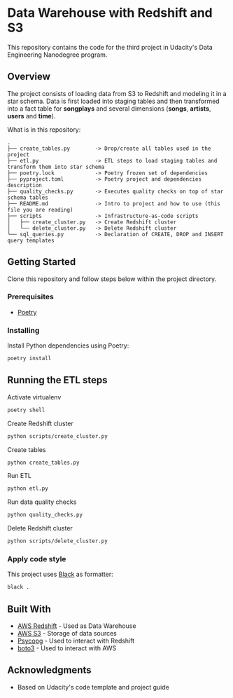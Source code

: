 # Data Warehouse with Redshift and S3

This repository contains the code for the third project in Udacity's Data Engineering Nanodegree program.

## Overview
The project consists of loading data from S3 to Redshift and modeling it in a star schema. Data is first loaded into staging tables and then transformed into a fact table for **songplays** and several dimensions (**songs**, **artists**, **users** and **time**). 

What is in this repository:
```
.
├── create_tables.py        -> Drop/create all tables used in the project
├── etl.py                  -> ETL steps to load staging tables and transform them into star schema
├── poetry.lock             -> Poetry frozen set of dependencies
├── pyproject.toml          -> Poetry project and dependencies description
├── quality_checks.py       -> Executes quality checks on top of star schema tables
├── README.md               -> Intro to project and how to use (this file you are reading)
├── scripts                 -> Infrastructure-as-code scripts
│   ├── create_cluster.py   -> Create Redshift cluster
│   └── delete_cluster.py   -> Delete Redshift cluster
└── sql_queries.py          -> Declaration of CREATE, DROP and INSERT query templates
```

## Getting Started
Clone this repository and follow steps below within the project directory.
### Prerequisites

- [Poetry](https://python-poetry.org/docs/)

### Installing

Install Python dependencies using Poetry:

```bash
poetry install
```

## Running the ETL steps

Activate virtualenv

```bash
poetry shell
```

Create Redshift cluster

```bash
python scripts/create_cluster.py
```

Create tables

```bash
python create_tables.py
```

Run ETL

```bash
python etl.py
```

Run data quality checks

```bash
python quality_checks.py
```

Delete Redshift cluster

```bash
python scripts/delete_cluster.py
```
### Apply code style

This project uses [Black](https://github.com/psf/black) as formatter:

```bash
black .
```

## Built With

  - [AWS Redshift](https://aws.amazon.com/redshift/?whats-new-cards.sort-by=item.additionalFields.postDateTime&whats-new-cards.sort-order=desc) - Used as Data Warehouse
  - [AWS S3](https://aws.amazon.com/s3/) - Storage of data sources
  - [Psycopg](https://www.psycopg.org) - Used to interact with Redshift
  - [boto3](https://boto3.amazonaws.com/v1/documentation/api/latest/index.html) - Used to interact with AWS

## Acknowledgments

  - Based on Udacity's code template and project guide
